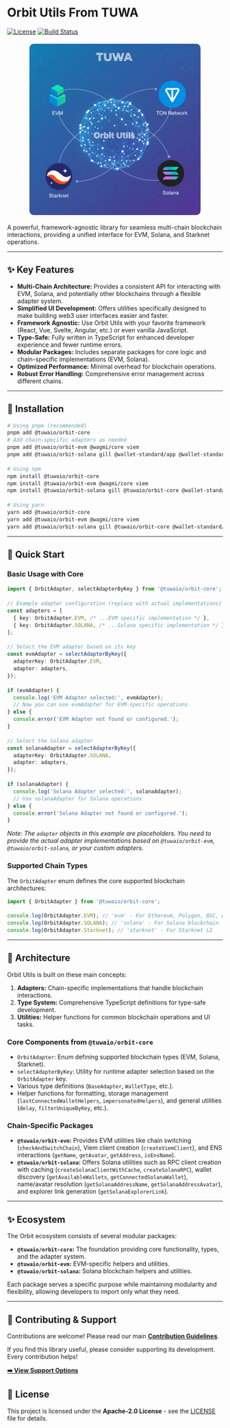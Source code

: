 # Orbit Utils From TUWA

[![License](https://img.shields.io/npm/l/@tuwaio/orbit-core.svg)](./LICENSE)
[![Build Status](https://img.shields.io/github/actions/workflow/status/TuwaIO/orbit/release.yml?branch=main)](https://github.com/TuwaIO/orbit/actions)


<img src="https://raw.githubusercontent.com/TuwaIO/workflows/refs/heads/main/preview/repos/orbit_utils.png" alt="Orbit Utils" width="400" style="border-radius: 10px; text-align: center; margin-bottom: 20px; margin-top: 20px; margin-left: auto; margin-right: auto; display: block;" />

A powerful, framework-agnostic library for seamless multi-chain blockchain interactions, providing a unified interface for EVM, Solana, and Starknet operations.

---

## ✨ Key Features

* **Multi-Chain Architecture:** Provides a consistent API for interacting with EVM, Solana, and potentially other blockchains through a flexible adapter system.
* **Simplified UI Development:** Offers utilities specifically designed to make building web3 user interfaces easier and faster.
* **Framework Agnostic:** Use Orbit Utils with your favorite framework (React, Vue, Svelte, Angular, etc.) or even vanilla JavaScript.
* **Type-Safe:** Fully written in TypeScript for enhanced developer experience and fewer runtime errors.
* **Modular Packages:** Includes separate packages for core logic and chain-specific implementations (EVM, Solana).
* **Optimized Performance:** Minimal overhead for blockchain operations.
* **Robust Error Handling:** Comprehensive error management across different chains.

---

## 💾 Installation

```bash
# Using pnpm (recommended)
pnpm add @tuwaio/orbit-core
# Add chain-specific adapters as needed
pnpm add @tuwaio/orbit-evm @wagmi/core viem
pnpm add @tuwaio/orbit-solana gill @wallet-standard/app @wallet-standard/ui-core @wallet-standard/ui-registry

# Using npm
npm install @tuwaio/orbit-core
npm install @tuwaio/orbit-evm @wagmi/core viem
npm install @tuwaio/orbit-solana gill @tuwaio/orbit-core @wallet-standard/app @wallet-standard/ui-core @wallet-standard/ui-registry

# Using yarn
yarn add @tuwaio/orbit-core
yarn add @tuwaio/orbit-evm @wagmi/core viem
yarn add @tuwaio/orbit-solana gill @tuwaio/orbit-core @wallet-standard/app @wallet-standard/ui-core @wallet-standard/ui-registry
````

-----

## 🚀 Quick Start

### Basic Usage with Core

```typescript
import { OrbitAdapter, selectAdapterByKey } from '@tuwaio/orbit-core';

// Example adapter configuration (replace with actual implementations)
const adapters = [
  { key: OrbitAdapter.EVM, /* ...EVM specific implementation */ },
  { key: OrbitAdapter.SOLANA, /* ...Solana specific implementation */ }
];

// Select the EVM adapter based on its key
const evmAdapter = selectAdapterByKey({
  adapterKey: OrbitAdapter.EVM,
  adapter: adapters,
});

if (evmAdapter) {
  console.log('EVM Adapter selected:', evmAdapter);
  // Now you can use evmAdapter for EVM-specific operations
} else {
  console.error('EVM Adapter not found or configured.');
}

// Select the Solana adapter
const solanaAdapter = selectAdapterByKey({
  adapterKey: OrbitAdapter.SOLANA,
  adapter: adapters,
});

if (solanaAdapter) {
  console.log('Solana Adapter selected:', solanaAdapter);
  // Use solanaAdapter for Solana operations
} else {
  console.error('Solana Adapter not found or configured.');
}
```

*Note: The `adapter` objects in this example are placeholders. You need to provide the actual adapter implementations based on `@tuwaio/orbit-evm`, `@tuwaio/orbit-solana`, or your custom adapters.*

### Supported Chain Types

The `OrbitAdapter` enum defines the core supported blockchain architectures:

```typescript
import { OrbitAdapter } from '@tuwaio/orbit-core';

console.log(OrbitAdapter.EVM); // 'evm' - For Ethereum, Polygon, BSC, etc.
console.log(OrbitAdapter.SOLANA); // 'solana' - For Solana blockchain
console.log(OrbitAdapter.Starknet); // 'starknet' - For Starknet L2
```

-----

## 🔧 Architecture

Orbit Utils is built on these main concepts:

1.  **Adapters:** Chain-specific implementations that handle blockchain interactions.
2.  **Type System:** Comprehensive TypeScript definitions for type-safe development.
3.  **Utilities:** Helper functions for common blockchain operations and UI tasks.

### Core Components from `@tuwaio/orbit-core`

* `OrbitAdapter`: Enum defining supported blockchain types (EVM, Solana, Starknet).
* `selectAdapterByKey`: Utility for runtime adapter selection based on the `OrbitAdapter` key.
* Various type definitions (`BaseAdapter`, `WalletType`, etc.).
* Helper functions for formatting, storage management (`lastConnectedWalletHelpers`, `impersonatedHelpers`), and general utilities (`delay`, `filterUniqueByKey`, etc.).

### Chain-Specific Packages

* **`@tuwaio/orbit-evm`:** Provides EVM utilities like chain switching (`checkAndSwitchChain`), Viem client creation (`createViemClient`), and ENS interactions (`getName`, `getAvatar`, `getAddress`, `isEnsName`).
* **`@tuwaio/orbit-solana`:** Offers Solana utilities such as RPC client creation with caching (`createSolanaClientWithCache`, `createSolanaRPC`), wallet discovery (`getAvailableWallets`, `getConnectedSolanaWallet`), name/avatar resolution (`getSolanaAddressName`, `getSolanaAddressAvatar`), and explorer link generation (`getSolanaExplorerLink`).

-----

## ✨ Ecosystem

The Orbit ecosystem consists of several modular packages:

* **`@tuwaio/orbit-core`:** The foundation providing core functionality, types, and the adapter system.
* **`@tuwaio/orbit-evm`:** EVM-specific helpers and utilities.
* **`@tuwaio/orbit-solana`:** Solana blockchain helpers and utilities.

Each package serves a specific purpose while maintaining modularity and flexibility, allowing developers to import only what they need.

---

## 🤝 Contributing & Support

Contributions are welcome! Please read our main **[Contribution Guidelines](https://github.com/TuwaIO/workflows/blob/main/CONTRIBUTING.md)**.

If you find this library useful, please consider supporting its development. Every contribution helps!

[**➡️ View Support Options**](https://github.com/TuwaIO/workflows/blob/main/Donation.md)

## 📄 License

This project is licensed under the **Apache-2.0 License** - see the [LICENSE](./LICENSE) file for details.
